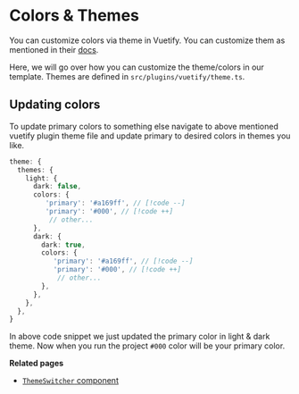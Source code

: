 # Colors & Themes

You can customize colors via theme in Vuetify. You can customize them as mentioned in their [docs](https://next.vuetifyjs.com/en/features/theme/).

Here, we will go over how you can customize the theme/colors in our template. Themes are defined in `src/plugins/vuetify/theme.ts`.

## Updating colors

To update primary colors to something else navigate to above mentioned vuetify plugin theme file and update primary to desired colors in themes you like.

```ts
theme: {
  themes: {
    light: {
      dark: false,
      colors: {
         'primary': '#a169ff', // [!code --]
         'primary': '#000', // [!code ++]
          // other...
      },
      dark: {
        dark: true,
        colors: {
           'primary': '#a169ff', // [!code --]
           'primary': '#000', // [!code ++]
            // other...
        },
      },
    },
  },
}
```

In above code snippet we just updated the primary color in light & dark theme. Now when you run the project `#000` color will be your primary color.

**Related pages**

- [`ThemeSwitcher` component](../core/components/theme-switcher)
